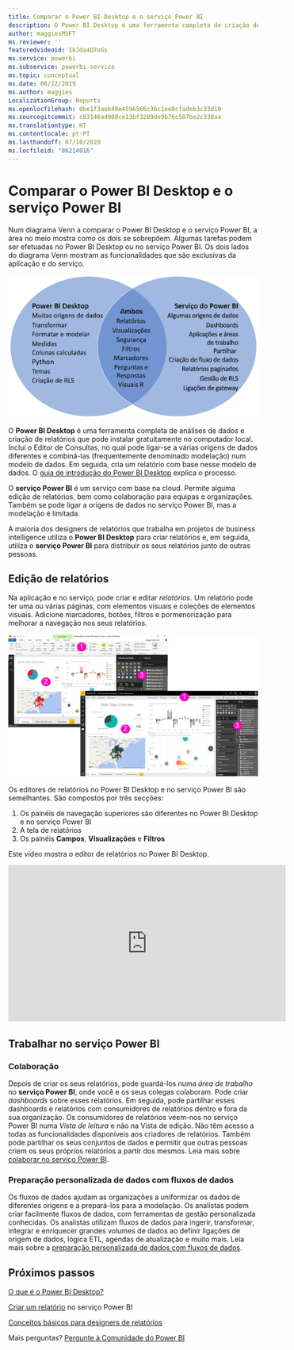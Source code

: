 ```yaml
---
title: Comparar o Power BI Desktop e o serviço Power BI
description: O Power BI Desktop é uma ferramenta completa de criação de relatórios e análise de dados. O serviço Power BI é um serviço online baseado na cloud para colaboração e edição simples de relatórios para equipas e empresas.
author: maggiesMSFT
ms.reviewer: ''
featuredvideoid: IkJda4O7oGs
ms.service: powerbi
ms.subservice: powerbi-service
ms.topic: conceptual
ms.date: 08/12/2019
ms.author: maggies
LocalizationGroup: Reports
ms.openlocfilehash: 0be1f3aeb48e4596566c36c1ee8cfadeb3c33d10
ms.sourcegitcommit: c83146ad008ce13bf3289de9b76c507be2c330aa
ms.translationtype: HT
ms.contentlocale: pt-PT
ms.lasthandoff: 07/10/2020
ms.locfileid: "86214016"
---
```

# <a name="comparing-power-bi-desktop-and-the-power-bi-service"></a>Comparar o Power BI Desktop e o serviço Power BI

Num diagrama Venn a comparar o Power BI Desktop e o serviço Power BI, a área no meio mostra como os dois se sobrepõem. Algumas tarefas podem ser efetuadas no Power BI Desktop ou no serviço Power BI. Os dois lados do diagrama Venn mostram as funcionalidades que são exclusivas da aplicação e do serviço.  

![Diagrama Venn a mostrar a relação entre o Power B I Desktop e o serviço Power B I.](media/service-service-vs-desktop/power-bi-venn-desktop-service.png)

O **Power BI Desktop** é uma ferramenta completa de análises de dados e criação de relatórios que pode instalar gratuitamente no computador local. Inclui o Editor de Consultas, no qual pode ligar-se a várias origens de dados diferentes e combiná-las (frequentemente denominado modelação) num modelo de dados. Em seguida, cria um relatório com base nesse modelo de dados. O [guia de introdução do Power BI Desktop](desktop-getting-started.md) explica o processo.

O **serviço Power BI** é um serviço com base na cloud. Permite alguma edição de relatórios, bem como colaboração para equipas e organizações. Também se pode ligar a origens de dados no serviço Power BI, mas a modelação é limitada. 

A maioria dos designers de relatórios que trabalha em projetos de business intelligence utiliza o **Power BI Desktop** para criar relatórios e, em seguida, utiliza o **serviço Power BI** para distribuir os seus relatórios junto de outras pessoas.

## <a name="report-editing"></a>Edição de relatórios

Na aplicação e no serviço, pode criar e editar *relatórios*. Um relatório pode ter uma ou várias páginas, com elementos visuais e coleções de elementos visuais. Adicione marcadores, botões, filtros e pormenorização para melhorar a navegação nos seus relatórios.

![Capturas de ecrã do Power BI Desktop e do serviço Power BI com secções numeradas.](media/service-service-vs-desktop/power-bi-editing-desktop-service.png)

Os editores de relatórios no Power BI Desktop e no serviço Power BI são semelhantes. São compostos por três secções:  

1. Os painéis de navegação superiores são diferentes no Power BI Desktop e no serviço Power BI    
2. A tela de relatórios     
3. Os painéis **Campos**, **Visualizações** e **Filtros**

Este vídeo mostra o editor de relatórios no Power BI Desktop. 

<iframe width="560" height="315" src="https://www.youtube.com/embed/IkJda4O7oGs" frameborder="0" allowfullscreen></iframe>

## <a name="working-in-the-power-bi-service"></a>Trabalhar no serviço Power BI

### <a name="collaborating"></a>Colaboração


Depois de criar os seus relatórios, pode guardá-los numa *área de trabalho* no **serviço Power BI**, onde você e os seus colegas colaboram. Pode criar *dashboards* sobre esses relatórios. Em seguida, pode partilhar esses dashboards e relatórios com consumidores de relatórios dentro e fora da sua organização. Os consumidores de relatórios veem-nos no serviço Power BI numa *Vista de leitura* e não na Vista de edição. Não têm acesso a todas as funcionalidades disponíveis aos criadores de relatórios.  Também pode partilhar os seus conjuntos de dados e permitir que outras pessoas criem os seus próprios relatórios a partir dos mesmos. Leia mais sobre [colaborar no serviço Power BI](../collaborate-share/service-new-workspaces.md).

### <a name="self-service-data-prep-with-dataflows"></a>Preparação personalizada de dados com fluxos de dados

Os fluxos de dados ajudam as organizações a uniformizar os dados de diferentes origens e a prepará-los para a modelação. Os analistas podem criar facilmente fluxos de dados, com ferramentas de gestão personalizada conhecidas. Os analistas utilizam fluxos de dados para ingerir, transformar, integrar e enriquecer grandes volumes de dados ao definir ligações de origem de dados, lógica ETL, agendas de atualização e muito mais. Leia mais sobre a [preparação personalizada de dados com fluxos de dados](../transform-model/service-dataflows-overview.md).

## <a name="next-steps"></a>Próximos passos

[O que é o Power BI Desktop?](desktop-what-is-desktop.md)

[Criar um relatório](../create-reports/service-report-create-new.md) no serviço Power BI

[Conceitos básicos para designers de relatórios](service-basic-concepts.md)

Mais perguntas? [Pergunte à Comunidade do Power BI](https://community.powerbi.com/)
